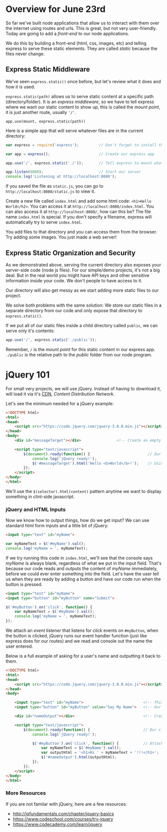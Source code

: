 Overview for June 23rd
======================

So far we've built node applications that allow us to interact with them over the internet using routes and urls.  This is great, but not very user-friendly.  Today are going to add a *front-end* to our node applications.

We do this by building a front-end (html, css, images, etc) and telling express to serve these static elements.  They are called *static* because the files never change.

Express Static Middleware
-------------------------
We've seen `express.static()` once before, but let's review what it does and how it is used.

`express.static(path)` allows us to serve static content at a specific path (directory/folder).  It is an *express middleware*, so we have to tell express where we want our static content to show up, this is called the *mount point*, it is just another route, usually `'/'`.

`app.use(mount, express.static(path))`

Here is a simple app that will serve whatever files are in the current directory:
```js
var express = require('express');         // Don't forget to install the express module

var app = express();                      // Create our express app

app.use('/', express.static('./'));       // Tell express to mount whatever files are in the current directory at /

app.listen(8080);                         // Start our server
console.log('Listening at http://localhost:8080');

```

If you saved the file as `static.js`, you can go to `http://localhost:8080/static.js` to view it.

Create a new file called `index.html` and add some html code: `<h1>Hello World</h2>`.  You can access it at `http://localhost:8080/index.html`.  You can also access it at `http://localhost:8080/`, how can this be?  The file name `index.html` is special.  If you don't specify a filename, express will automatically try to serve `index.html`.

You add files to that directory and you can access them from the browser. Try adding some images.  You just made a web server!

Express Static Organization and Security
----------------------------------------
As we demonstrated above, serving the current directory also exposes your server-side code (node js files). For our simple/demo projects, it's not a big deal.  But in the real world you might have API keys and other sensitive information inside your code.  We don't people to have access to it.

Our directory will also get messy as we start adding more static files to our project.

We solve both problems with the same solution: We store our static files in a separate directory from our code and only expose that directory to `express.static()`.

If we put all of our static files inside a child directory called `public`, we can serve only it's contents:
```js
app.use('/', express.static('./public'));
```

Remember, `/` is the *mount point* for this static content in our express app.  `./public` is the relative path to the *public* folder from our node program.

jQuery 101
==========
For small very projects, we will use jQuery.  Instead of having to download it, will load it via it's [CDN](https://code.jquery.com/jquery-3.0.0.min.js), *Content Distribution Network*.

Let's see the minimum needed for a jQuery example:
```html
<!DOCTYPE html>
<html>
<head>
	<script src="https://code.jquery.com/jquery-3.0.0.min.js"></script>   <!-- Load jQuery -->
</head>
<body>
	<div id="messageTarget"></div>                <!-- Create an empty div with an id of 'messageTarget'.  This is where we will place our text. -->

	<script type="text/javascript">
		$(document).ready(function() {			                // Our client-side program waits till the document and jQuery are ready
			console.log('jQuery ready!');
			$('#messageTarget').html('Hello <b>World</b>!');    // Using a CSS selector, find our target div by its id, then set it's content to 'Hello World'
		});
	</script>
</body>
</html>
```
We'll use the `$(selector).html(content)` pattern anytime we want to display something in clint-side javascript.

### jQuery and HTML Inputs
Now we know how to output things, how do we get input?  We can use standard html form inputs and a little bit of jQuery:
```html
<input type="text" id="myName">
```
```js
var myNameText = $('#myName').val();
console.log('myName = ', myNameText);
```
If we try running this code in `index.html`, we'll see that the console says *myName* is always blank, regardless of what we put in the input field.  That's because our code reads and outputs the content of *myName* immediately, before we could ever enter something into the field.  Let's have the user tell us when they are ready by adding a button and have our code run when the button is pressed.

```html
<input type="text" id="myName">
<input type="button" id="myButton" name="Submit">
```
```js
$('#myButton').on('click', function() {
	var myNameText = $('#myName').val();
	console.log('myName = ', myNameText);
});
```
We attach an *event listener* that listens for *click* events on `#myButton`, when the button is clicked, jQuery runs our event handler function (just like express does for our routes) and we read and console out the name the user entered.

Below is a full example of asking for a user's name and outputting it back to them.
```html
<!DOCTYPE html>
<html>
<head>
	<script src="https://code.jquery.com/jquery-3.0.0.min.js"></script>   <!-- Load jQuery -->
</head>
<body>

	<input type="text" id="myName">                           <!-- This is an input text field for the user to tell us their name -->
	<input type="button" id="myButton" value="Say My Name">   <!-- Our submit button.  'value' is the button label -->

	<div id="nameOutput"></div>                               <!-- Create an empty div for our output -->

	<script type="text/javascript">
		$(document).ready(function() {                        // Our client-side program waits till the document and jQuery are ready
			console.log('jQuery ready!');

			$('#myButton').on('click', function() {           // Attach a click event handler onto our button
				var myNameText = $('#myName').val();
				var outputHtml = '<h1>Hi ' + myNameText + '!!!</h1>';
				$('#nameOutput').html(outputHtml);
			});
		});
	</script>
</body>
</html>
```

### More Resources
If you are not familar with jQuery, here are a few resources:
- http://jqfundamentals.com/chapter/jquery-basics
- https://www.codeschool.com/courses/try-jquery
- https://www.codecademy.com/learn/jquery
